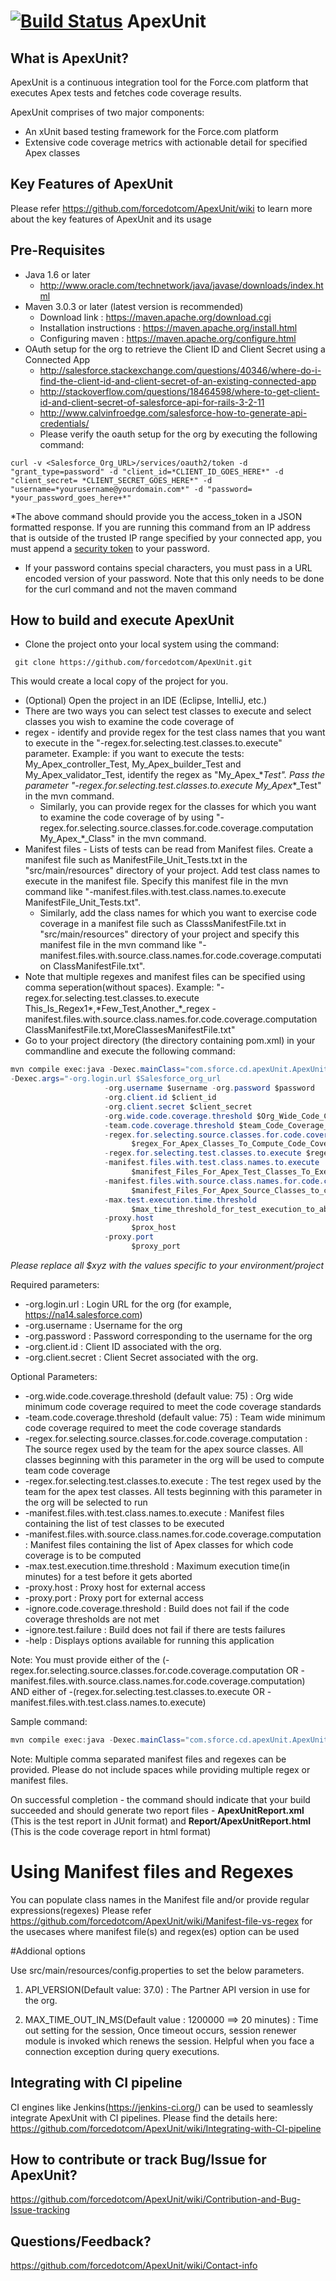 [![Build Status](https://travis-ci.org/forcedotcom/ApexUnit.svg?branch=master)](https://travis-ci.org/forcedotcom/ApexUnit)
ApexUnit
========

## What is ApexUnit?
ApexUnit is a continuous integration tool for the Force.com platform that executes Apex tests and fetches code coverage results.

ApexUnit comprises of two major components:
- An xUnit based testing framework for the Force.com platform 
- Extensive code coverage metrics with actionable detail for specified Apex classes

## Key Features of ApexUnit
Please refer https://github.com/forcedotcom/ApexUnit/wiki to learn more about the key features of ApexUnit and its usage

## Pre-Requisites
- Java 1.6 or later 
  - http://www.oracle.com/technetwork/java/javase/downloads/index.html 
- Maven 3.0.3 or later (latest version is recommended)
  - Download link : https://maven.apache.org/download.cgi 
  - Installation instructions : https://maven.apache.org/install.html
  - Configuring maven : https://maven.apache.org/configure.html
- OAuth setup for the org to retrieve the Client ID and Client Secret using a Connected App
  - http://salesforce.stackexchange.com/questions/40346/where-do-i-find-the-client-id-and-client-secret-of-an-existing-connected-app
  - http://stackoverflow.com/questions/18464598/where-to-get-client-id-and-client-secret-of-salesforce-api-for-rails-3-2-11 
  - http://www.calvinfroedge.com/salesforce-how-to-generate-api-credentials/
  - Please verify the oauth setup for the org by executing the following command: 
```shell
curl -v <Salesforce_Org_URL>/services/oauth2/token -d "grant_type=password" -d "client_id=*CLIENT_ID_GOES_HERE*" -d "client_secret= *CLIENT_SECRET_GOES_HERE*" -d "username=*yourusername@yourdomain.com*" -d "password= *your_password_goes_here+*"
```
*The above command should provide you the access_token in a JSON formatted response. If you are running this command from an IP address that is outside of the trusted IP range specified by your connected app, you must append a [security token](https://help.salesforce.com/apex/HTViewHelpDoc?id=user_security_token.htm&language=en) to your password.
+ If your password contains special characters, you must pass in a URL encoded version of your password. Note that this only needs to be done for the curl command and not the maven command
  
## How to build and execute ApexUnit
- Clone the project onto your local system using the command:
```shell
 git clone https://github.com/forcedotcom/ApexUnit.git 
``` 
This would create a local copy of the project for you.
- (Optional) Open the project in an IDE (Eclipse, IntelliJ, etc.) 
-  There are two ways you can select test classes to execute and select classes you wish to examine the code coverage of
  - regex - identify and provide regex for the test class names that you want to execute in the "-regex.for.selecting.test.classes.to.execute" parameter. Example: if you want to execute the tests: My_Apex_controller_Test, My_Apex_builder_Test and My_Apex_validator_Test, identify the regex as "My_Apex_\*_Test". Pass the parameter "-regex.for.selecting.test.classes.to.execute My_Apex_\*_Test" in the mvn command.
    - Similarly, you can provide regex for the classes for which you want to examine the code coverage of by using "-regex.for.selecting.source.classes.for.code.coverage.computation My_Apex_\*_Class" in the mvn command.
  - Manifest files - Lists of tests can be read from Manifest files. Create a manifest file such as ManifestFile_Unit_Tests.txt in the "src/main/resources" directory of your project. Add test class names to execute in the manifest file. Specify this manifest file in the mvn command like "-manifest.files.with.test.class.names.to.execute ManifestFile_Unit_Tests.txt". 
    - Similarly, add the class names for which you want to exercise code coverage in a manifest file such as ClasssManifestFile.txt in "src/main/resources" directory of your project and specify this manifest file in the mvn command like "-manifest.files.with.source.class.names.for.code.coverage.computation ClassManifestFile.txt". 
  - Note that multiple regexes and manifest files can be specified using comma seperation(without spaces). Example: "-regex.for.selecting.test.classes.to.execute This_Is_Regex1\*,\*Few_Test,Another_\*_regex -manifest.files.with.source.class.names.for.code.coverage.computation ClassManifestFile.txt,MoreClassesManifestFile.txt"
- Go to your project directory (the directory containing pom.xml) in your commandline and execute the following command:
```java
mvn compile exec:java -Dexec.mainClass="com.sforce.cd.apexUnit.ApexUnitRunner"
-Dexec.args="-org.login.url $Salesforce_org_url 
                     -org.username $username -org.password $password
                     -org.client.id $client_id 
                     -org.client.secret $client_secret
                     -org.wide.code.coverage.threshold $Org_Wide_Code_Coverage_Percentage_Threshold 
                     -team.code.coverage.threshold $team_Code_Coverage_Percentage_Threshold 
                     -regex.for.selecting.source.classes.for.code.coverage.computation 
                           $regex_For_Apex_Classes_To_Compute_Code_Coverage 
                     -regex.for.selecting.test.classes.to.execute $regex_For_Apex_Test_Classes_To_Execute 
                     -manifest.files.with.test.class.names.to.execute   
                           $manifest_Files_For_Apex_Test_Classes_To_Execute 
                     -manifest.files.with.source.class.names.for.code.coverage.computation 
                           $manifest_Files_For_Apex_Source_Classes_to_compute_code_coverage
                     -max.test.execution.time.threshold 
                           $max_time_threshold_for_test_execution_to_abort"
                     -proxy.host
                           $prox_host
                     -proxy.port
                           $proxy_port

``` 
*Please replace all $xyz with the values specific to your environment/project*

Required parameters: 
- -org.login.url : Login URL for the org (for example, https://na14.salesforce.com)
- -org.username : Username for the org
- -org.password  : Password corresponding to the username for the org
- -org.client.id : Client ID associated with the org. 
- -org.client.secret : Client Secret associated with the org.

Optional Parameters: 
- -org.wide.code.coverage.threshold (default value: 75) : Org wide minimum code coverage required to meet the code coverage standards
- -team.code.coverage.threshold (default value: 75) : Team wide minimum code coverage required to meet the code coverage standards
- -regex.for.selecting.source.classes.for.code.coverage.computation : The source regex used by the team for the apex source classes. All classes beginning with this parameter in the org will be used to compute team code coverage
- -regex.for.selecting.test.classes.to.execute  : The test regex used by the team for the apex test classes. All tests beginning with this parameter in the org will be selected to run
- -manifest.files.with.test.class.names.to.execute : Manifest files containing the list of test classes to be executed
- -manifest.files.with.source.class.names.for.code.coverage.computation : Manifest files containing the list of Apex classes for which code coverage is to be computed
- -max.test.execution.time.threshold : Maximum execution time(in minutes) for a test before it gets aborted
- -proxy.host : Proxy host for external access
- -proxy.port : Proxy port for external access
- -ignore.code.coverage.threshold : Build does not fail if the code coverage thresholds are not met
- -ignore.test.failure : Build does not fail if there are tests failures
- -help : Displays options available for running this application

Note: You must provide either of the (-regex.for.selecting.source.classes.for.code.coverage.computation OR -manifest.files.with.source.class.names.for.code.coverage.computation) AND either of  -(regex.for.selecting.test.classes.to.execute OR -manifest.files.with.test.class.names.to.execute)

Sample command: 
```java
mvn compile exec:java -Dexec.mainClass="com.sforce.cd.apexUnit.ApexUnitRunner" -Dexec.args=" -org.login.url https://na14.salesforce.com -org.username yourusername@salesforce.com -org.password yourpassword-org.wide.code.coverage.threshold 75  -team.code.coverage.threshold 80 -org.client.id CLIENT_ID_FROM_CONNECTED_APP -org.client.secret CLIENT_SECRET_FROM_CONNECTED_APP -regex.for.selecting.test.classes.to.execute your_regular_exp1_for_test_classes,your_regular_exp2_for_test_classes -regex.for.selecting.source.classes.for.code.coverage.computation your_regular_exp1_for_source_classes,your_regular_exp2_for_source_classes -manifest.files.with.test.class.names.to.execute ManifestFile.txt -manifest.files.with.source.class.names.for.code.coverage.computation ClassManifestFile.txt -max.test.execution.time.threshold 10 -proxy.host your.proxy-if-required.net -proxy.port 8080"
```
Note: Multiple comma separated manifest files and regexes can be provided. Please do not include spaces while providing multiple regex or manifest files.

On successful completion - the command should indicate that your build succeeded and should generate two report files - **ApexUnitReport.xml** (This is the test report in JUnit format) and **Report/ApexUnitReport.html** (This is the code coverage report in html format)

# Using Manifest files and Regexes

You can populate class names in the Manifest file and/or provide regular expressions(regexes) 
Please refer https://github.com/forcedotcom/ApexUnit/wiki/Manifest-file-vs-regex for the usecases where manifest file(s) and regex(es) option can be used

#Addional options

Use src/main/resources/config.properties to set the below parameters.

1. API_VERSION(Default value: 37.0) : The Partner API version in use for the org. 

2. MAX_TIME_OUT_IN_MS(Default value : 1200000 ==> 20 minutes) : Time out setting for the session, Once timeout occurs, session renewer module is invoked which renews the session. Helpful when you face a connection exception during query executions. 

## Integrating with CI pipeline
CI engines like Jenkins(https://jenkins-ci.org/) can be used to seamlessly integrate ApexUnit with CI pipelines.
Please find the details here: https://github.com/forcedotcom/ApexUnit/wiki/Integrating-with-CI-pipeline

## How to contribute or track Bug/Issue for ApexUnit?
https://github.com/forcedotcom/ApexUnit/wiki/Contribution-and-Bug-Issue-tracking

## Questions/Feedback?
https://github.com/forcedotcom/ApexUnit/wiki/Contact-info